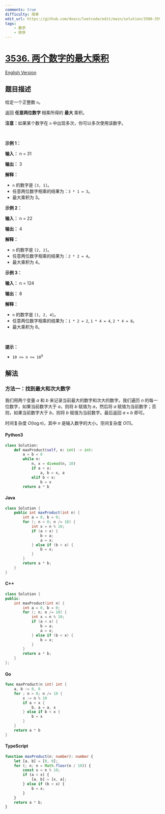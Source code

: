 ```yaml
---
comments: true
difficulty: 简单
edit_url: https://github.com/doocs/leetcode/edit/main/solution/3500-3599/3536.Maximum%20Product%20of%20Two%20Digits/README.md
tags:
    - 数学
    - 排序
---
```


<!-- problem:start -->

# [3536. 两个数字的最大乘积](https://leetcode.cn/problems/maximum-product-of-two-digits)

[English Version](/solution/3500-3599/3536.Maximum%20Product%20of%20Two%20Digits/README_EN.md)

## 题目描述

<!-- description:start -->

<p>给定一个正整数 <code>n</code>。</p>

<p>返回 <strong>任意两位数字&nbsp;</strong>相乘所得的&nbsp;<strong>最大&nbsp;</strong>乘积。</p>

<p><strong>注意：</strong>如果某个数字在 <code>n</code> 中出现多次，你可以多次使用该数字。</p>

<p>&nbsp;</p>

<p><strong class="example">示例 1：</strong></p>

<div class="example-block">
<p><strong>输入：</strong> <span class="example-io">n = 31</span></p>

<p><strong>输出：</strong> <span class="example-io">3</span></p>

<p><strong>解释：</strong></p>

<ul>
	<li><code>n</code> 的数字是 <code>[3, 1]</code>。</li>
	<li>任意两位数字相乘的结果为：<code>3 * 1 = 3</code>。</li>
	<li>最大乘积为 3。</li>
</ul>
</div>

<p><strong class="example">示例 2：</strong></p>

<div class="example-block">
<p><strong>输入：</strong> <span class="example-io">n = 22</span></p>

<p><strong>输出：</strong> <span class="example-io">4</span></p>

<p><strong>解释：</strong></p>

<ul>
	<li><code>n</code> 的数字是 <code>[2, 2]</code>。</li>
	<li>任意两位数字相乘的结果为：<code>2 * 2 = 4</code>。</li>
	<li>最大乘积为 4。</li>
</ul>
</div>

<p><strong class="example">示例 3：</strong></p>

<div class="example-block">
<p><strong>输入：</strong> <span class="example-io">n = 124</span></p>

<p><strong>输出：</strong> <span class="example-io">8</span></p>

<p><strong>解释：</strong></p>

<ul>
	<li><code>n</code> 的数字是 <code>[1, 2, 4]</code>。</li>
	<li>任意两位数字相乘的结果为：<code>1 * 2 = 2</code>, <code>1 * 4 = 4</code>, <code>2 * 4 = 8</code>。</li>
	<li>最大乘积为 8。</li>
</ul>
</div>

<p>&nbsp;</p>

<p><strong>提示：</strong></p>

<ul>
	<li><code>10 &lt;= n &lt;= 10<sup>9</sup></code></li>
</ul>

<!-- description:end -->

## 解法

<!-- solution:start -->

### 方法一：找到最大和次大数字

我们用两个变量 $a$ 和 $b$ 来记录当前最大的数字和次大的数字。我们遍历 $n$ 的每一位数字，如果当前数字大于 $a$，则将 $b$ 赋值为 $a$，然后将 $a$ 赋值为当前数字；否则，如果当前数字大于 $b$，则将 $b$ 赋值为当前数字。最后返回 $a \times b$ 即可。

时间复杂度 $O(\log n)$，其中 $n$ 是输入数字的大小。空间复杂度 $O(1)$。

<!-- tabs:start -->

#### Python3

```python
class Solution:
    def maxProduct(self, n: int) -> int:
        a = b = 0
        while n:
            n, x = divmod(n, 10)
            if a < x:
                a, b = x, a
            elif b < x:
                b = x
        return a * b
```

#### Java

```java
class Solution {
    public int maxProduct(int n) {
        int a = 0, b = 0;
        for (; n > 0; n /= 10) {
            int x = n % 10;
            if (a < x) {
                b = a;
                a = x;
            } else if (b < x) {
                b = x;
            }
        }
        return a * b;
    }
}
```

#### C++

```cpp
class Solution {
public:
    int maxProduct(int n) {
        int a = 0, b = 0;
        for (; n; n /= 10) {
            int x = n % 10;
            if (a < x) {
                b = a;
                a = x;
            } else if (b < x) {
                b = x;
            }
        }
        return a * b;
    }
};
```

#### Go

```go
func maxProduct(n int) int {
	a, b := 0, 0
	for ; n > 0; n /= 10 {
		x := n % 10
		if a < x {
			b, a = a, x
		} else if b < x {
			b = x
		}
	}
	return a * b
}
```

#### TypeScript

```ts
function maxProduct(n: number): number {
    let [a, b] = [0, 0];
    for (; n; n = Math.floor(n / 10)) {
        const x = n % 10;
        if (a < x) {
            [a, b] = [x, a];
        } else if (b < x) {
            b = x;
        }
    }
    return a * b;
}
```

<!-- tabs:end -->

<!-- solution:end -->

<!-- problem:end -->
